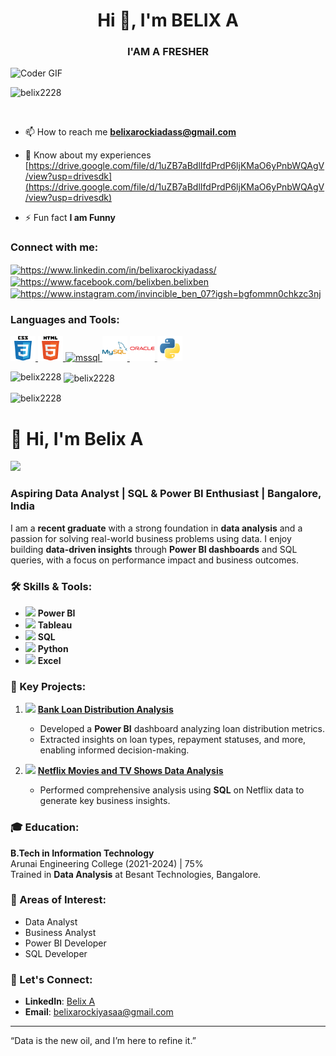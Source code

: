 <h1 align="center">Hi 👋, I'm BELIX A</h1>
<h3 align="center">I'AM A FRESHER</h3>
<img alt="Coder GIF" height=250 width=350 src="https://images.squarespace-cdn.com/content/v1/5769fc401b631bab1addb2ab/1541580611624-TE64QGKRJG8SWAIUS7NS/ke17ZwdGBToddI8pDm48kPoswlzjSVMM-SxOp7CV59BZw-zPPgdn4jUwVcJE1ZvWQUxwkmyExglNqGp0IvTJZamWLI2zvYWH8K3-s_4yszcp2ryTI0HqTOaaUohrI8PI6FXy8c9PWtBlqAVlUS5izpdcIXDZqDYvprRqZ29Pw0o/coding-freak.gif" />

<p align="left"> <img src="https://komarev.com/ghpvc/?username=belix2228&label=Profile%20views&color=0e75b6&style=flat" alt="belix2228" /> </p>

<p align="left"> <a href="https://twitter.com/" target="blank"><img src="https://img.shields.io/twitter/follow/?logo=twitter&style=for-the-badge" alt="" /></a> </p>

- 📫 How to reach me **belixarockiadass@gmail.com**

- 📄 Know about my experiences [https://drive.google.com/file/d/1uZB7aBdlIfdPrdP6ljKMaO6yPnbWQAgV/view?usp=drivesdk](https://drive.google.com/file/d/1uZB7aBdlIfdPrdP6ljKMaO6yPnbWQAgV/view?usp=drivesdk)

- ⚡ Fun fact **I am Funny**

<h3 align="left">Connect with me:</h3>
<p align="left">
<a href="https://linkedin.com/in/https://www.linkedin.com/in/belixarockiyadass/" target="blank"><img align="center" src="https://raw.githubusercontent.com/rahuldkjain/github-profile-readme-generator/master/src/images/icons/Social/linked-in-alt.svg" alt="https://www.linkedin.com/in/belixarockiyadass/" height="30" width="40" /></a>
<a href="https://fb.com/https://www.facebook.com/belixben.belixben" target="blank"><img align="center" src="https://raw.githubusercontent.com/rahuldkjain/github-profile-readme-generator/master/src/images/icons/Social/facebook.svg" alt="https://www.facebook.com/belixben.belixben" height="30" width="40" /></a>
<a href="https://instagram.com/https://www.instagram.com/invincible_ben_07?igsh=bgfommn0chkzc3nj" target="blank"><img align="center" src="https://raw.githubusercontent.com/rahuldkjain/github-profile-readme-generator/master/src/images/icons/Social/instagram.svg" alt="https://www.instagram.com/invincible_ben_07?igsh=bgfommn0chkzc3nj" height="30" width="40" /></a>
</p>

<h3 align="left">Languages and Tools:</h3>
<p align="left"> <a href="https://www.w3schools.com/css/" target="_blank" rel="noreferrer"> <img src="https://raw.githubusercontent.com/devicons/devicon/master/icons/css3/css3-original-wordmark.svg" alt="css3" width="40" height="40"/> </a> <a href="https://www.w3.org/html/" target="_blank" rel="noreferrer"> <img src="https://raw.githubusercontent.com/devicons/devicon/master/icons/html5/html5-original-wordmark.svg" alt="html5" width="40" height="40"/> </a> <a href="https://www.microsoft.com/en-us/sql-server" target="_blank" rel="noreferrer"> <img src="https://www.svgrepo.com/show/303229/microsoft-sql-server-logo.svg" alt="mssql" width="40" height="40"/> </a> <a href="https://www.mysql.com/" target="_blank" rel="noreferrer"> <img src="https://raw.githubusercontent.com/devicons/devicon/master/icons/mysql/mysql-original-wordmark.svg" alt="mysql" width="40" height="40"/> </a> <a href="https://www.oracle.com/" target="_blank" rel="noreferrer"> <img src="https://raw.githubusercontent.com/devicons/devicon/master/icons/oracle/oracle-original.svg" alt="oracle" width="40" height="40"/> </a> <a href="https://www.python.org" target="_blank" rel="noreferrer"> <img src="https://raw.githubusercontent.com/devicons/devicon/master/icons/python/python-original.svg" alt="python" width="40" height="40"/> </a> </p>

<p><img align="left" src="https://github-readme-stats.vercel.app/api/top-langs?username=belix2228&show_icons=true&locale=en&layout=compact" alt="belix2228" /></p>

<p>&nbsp;<img align="center" src="https://github-readme-stats.vercel.app/api?username=belix2228&show_icons=true&locale=en" alt="belix2228" /></p>

<p><img align="center" src="https://github-readme-streak-stats.herokuapp.com/?user=belix2228&" alt="belix2228" /></p>




















# 👋 Hi, I'm Belix A
<img src="https://media.giphy.com/media/fwbZnTftCXVocKzfxR/giphy.gif" width="100"/>

### Aspiring Data Analyst | SQL & Power BI Enthusiast | Bangalore, India

I am a **recent graduate** with a strong foundation in **data analysis** and a passion for solving real-world business problems using data. I enjoy building **data-driven insights** through **Power BI dashboards** and SQL queries, with a focus on performance impact and business outcomes.

### 🛠️ Skills & Tools:
- <img src="https://media.giphy.com/media/xT9IgzoKnwFNmISR8I/giphy.gif" width="100"/> **Power BI**
- <img src="https://media.giphy.com/media/3ov9jNziFTMfzSumAw/giphy.gif" width="100"/> **Tableau**
- <img src="https://media.giphy.com/media/SWoSkN6DxTszqIKEqv/giphy.gif" width="100"/> **SQL**
- <img src="https://media.giphy.com/media/KAq5w47R9rmTuvWOWa/giphy.gif" width="100"/> **Python**
- <img src="https://media.giphy.com/media/Veq8nduHO7PZe/giphy.gif" width="100"/> **Excel**

### 🌟 Key Projects:
1. <img src="https://media.giphy.com/media/UWnmrkTzynM3rb7tCd/giphy.gif" width="100"/> **[Bank Loan Distribution Analysis](https://github.com/belix2228/Bank_Loan_Analysis)**
   - Developed a **Power BI** dashboard analyzing loan distribution metrics.
   - Extracted insights on loan types, repayment statuses, and more, enabling informed decision-making.

2. <img src="https://media.giphy.com/media/1mnTKpJXkP2mBtVx0w/giphy.gif" width="100"/> **[Netflix Movies and TV Shows Data Analysis](https://github.com/belix2228/Netflix_SQL_Project)**
   - Performed comprehensive analysis using **SQL** on Netflix data to generate key business insights.

### 🎓 Education:
**B.Tech in Information Technology**  
Arunai Engineering College (2021-2024) | 75%  
Trained in **Data Analysis** at Besant Technologies, Bangalore.

### 💼 Areas of Interest:
- Data Analyst
- Business Analyst
- Power BI Developer
- SQL Developer

### 🤝 Let's Connect:
- **LinkedIn**: [Belix A](https://www.linkedin.com/in/belixarockiyadass/)
- **Email**: belixarockiyasaa@gmail.com

---

“Data is the new oil, and I’m here to refine it.”
